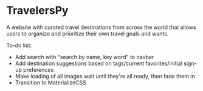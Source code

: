 # TravelersPy

A website with curated travel destinations from across the world that allows users to organize and prioritize their own travel goals and wants.

To-do list:
- Add search with "search by name, key word" to navbar
- Add destination suggestions based on tags/current favorites/initial sign-up preferences
- Make loading of all images wait until they're all ready, then fade them in
- Transition to MaterializeCSS
